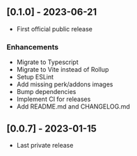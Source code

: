 ## [0.1.0] - 2023-06-21

- First official public release

### Enhancements

- Migrate to Typescript
- Migrate to Vite instead of Rollup
- Setup ESLint
- Add missing perk/addons images
- Bump dependencies
- Implement CI for releases
- Add README.md and CHANGELOG.md

## [0.0.7] - 2023-01-15

- Last private release

